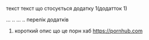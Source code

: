 текст
текст що стосується додатку 1(додатток 1)


...
..
...
..
перелік додатків
1. короткий опис що це порн хаб https://pornhub.com